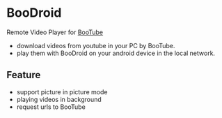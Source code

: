 # BooDroid

Remote Video Player for [BooTube](https://github.com/toyota-m2k/ytplayer)

- download videos from youtube in your PC by BooTube.
- play them with BooDroid on your android device in the local network.

## Feature

- support picture in picture mode
- playing videos in background
- request urls to BooTube
